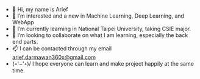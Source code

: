 - 👋 Hi, my name is Arief
- 👀 I’m interested and a new in Machine Learning, Deep Learning, and WebApp
- 🌱 I’m currently learning in National Taipei University, taking CSIE major.
- 💞️ I’m looking to collaborate on what I am learning, especially the back end parts.
- 📫 I can be contacted through my email arief.darmawan360x@gmail.com
-  \(◦'⌣'◦)/ I hope everyone can learn and make project happily at the same time.

<!---
arief360x/arief360x is a ✨ special ✨ repository because its `README.md` (this file) appears on your GitHub profile.
You can click the Preview link to take a look at your changes.
--->
